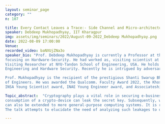 ```yaml
---
layout: seminar_page
category: ""
n: 107

title: Every Contact Leaves a Trace:- Side Channel and Micro-architectural Attacks on Modern Cryptosystems
speaker: Debdeep Mukhopadhyay, IIT Kharagpur
img: assets/img/seminars/2022/August-09-2022_Debdeep Mukhopadhyay.png
date: 2022-08-09 17:00:00 
Venue: 
recorded_video: baNXUjZNa3o
speaker_bio: "Prof. Debdeep Mukhopadhyay is currently a Professor at the Department of CSE, IIT Kharagpur. At IIT Kharagpur he initiated Secured Embedded Architecture Laboratory (SEAL),
focusing on Hardware-Security. He had worked as, visiting scientist at NTU-Singapore, visiting Associate Professor of NYU-Shanghai, Assistant Professor at IIT Madras, and
Visiting Researcher at NYU-Tandon School of Engineering, USA. He holds a Ph.D, M.S., and a B.Tech from IIT Kharagpur. His research interests are on the topics of Cryptographic
Engineering and Hardware Security. Recently he is intrigued by adversarial attacks on machine learning and encrypted computations.

Prof. Mukhopadhyay is the recipient of the prestigious Shanti Swarup Bhatnagar Award 2021 for Science and Technology and is a Fellow of the Indian National Academy
of Engineers. He was awarded the Qualcomm. Faculty Award 2022, the Khosla National Award from IIT Roorkee 2021, DST Swarnajayanti Fellowship 2015-16,
INSA Young Scientist award, INAE Young Engineer award, and Associateship for the Indian Academy of Sciences. "

Topic_abstract:  "Cryptography plays a vital role in securing e-business and e-commerce transactions. However, in spite of their mathematical robustness when these algorithms are implemented they may leak sensitive information via unintended side-channels. The focus of this talk is to provide an overview of these side-channels which exist when the ciphers are executed on various platforms: from embedded systems to more general-purpose computing systems. More precisely, we start with introducing popular side-channels wherein the power
consumption of a crypto-device can leak the secret key. Subsequently, we illustrate how faults can be exploited. In the later part of the talk, we illustrate how side-channels
can also be extended to more general-purpose computing systems. It is rather ironic that advancements in micro-architectures often are responsible for these weaknesses.
The talk attempts to elucidate the need of analyzing such leakages to develop a holistic understanding of secured systems and translate the theory to practice."

---
```


